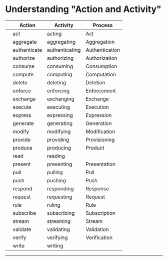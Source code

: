 # Understanding "Action and Activity"

|     | Action       | Activity         | Process        |
|-----|--------------|------------------|----------------|
|     | act          | acting           | Act            |
|     | aggregate    | aggregating      | Aggregation    |
|     | authenticate | authenticating   | Authentication |
|     | authorize    | authorizing      | Authorization  |
|     | consume      | consuming        | Consumption    |
|     | compute      | computing        | Computation    |
|     | delete       | deleting         | Deletion       |
|     | enforce      | enforcing        | Enforcement    |
|     | exchange     | exchanging       | Exchange       |
|     | execute      | executing        | Execution      |
|     | express      | expressing       | Expression     |
|     | generate     | generating       | Generation     |
|     | modify       | modifying        | Modification   |
|     | provide      | providing        | Provisioning   |
|     | produce      | producing        | Product        |
|     | read         | reading          |                |
|     | present      | presenting       | Presentation   |
|     | pull         | pulling          | Pull           |
|     | push         | pushing          | Push           |
|     | respond      | responding       | Response       |
|     | request      | requesting       | Request        |
|     | rule         | ruling           | Rule           |
|     | subscribe    | subscribing      | Subscription   |
|     | stream       | streaming        | Stream         |
|     | validate     | validating       | Validation     |
|     | verify       | verifying        | Verification   |
|     | write        | writing          |                |

---